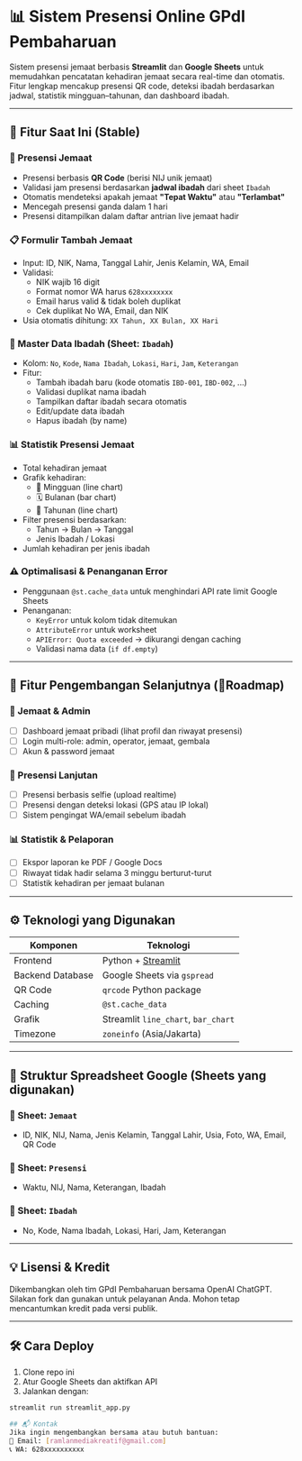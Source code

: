 # 📊 Sistem Presensi Online GPdI Pembaharuan

Sistem presensi jemaat berbasis **Streamlit** dan **Google Sheets** untuk memudahkan pencatatan kehadiran jemaat secara real-time dan otomatis. Fitur lengkap mencakup presensi QR code, deteksi ibadah berdasarkan jadwal, statistik mingguan–tahunan, dan dashboard ibadah.

---

## 🚀 Fitur Saat Ini (Stable)

### 🧾 Presensi Jemaat
- Presensi berbasis **QR Code** (berisi NIJ unik jemaat)
- Validasi jam presensi berdasarkan **jadwal ibadah** dari sheet `Ibadah`
- Otomatis mendeteksi apakah jemaat **"Tepat Waktu"** atau **"Terlambat"**
- Mencegah presensi ganda dalam 1 hari
- Presensi ditampilkan dalam daftar antrian live jemaat hadir

### 📋 Formulir Tambah Jemaat
- Input: ID, NIK, Nama, Tanggal Lahir, Jenis Kelamin, WA, Email
- Validasi:
  - NIK wajib 16 digit
  - Format nomor WA harus `628xxxxxxxx`
  - Email harus valid & tidak boleh duplikat
  - Cek duplikat No WA, Email, dan NIK
- Usia otomatis dihitung: `XX Tahun, XX Bulan, XX Hari`

### 📖 Master Data Ibadah (Sheet: `Ibadah`)
- Kolom: `No`, `Kode`, `Nama Ibadah`, `Lokasi`, `Hari`, `Jam`, `Keterangan`
- Fitur:
  - Tambah ibadah baru (kode otomatis `IBD-001`, `IBD-002`, ...)
  - Validasi duplikat nama ibadah
  - Tampilkan daftar ibadah secara otomatis
  - Edit/update data ibadah
  - Hapus ibadah (by name)

### 📊 Statistik Presensi Jemaat
- Total kehadiran jemaat
- Grafik kehadiran:
  - 📅 Mingguan (line chart)
  - 🗓️ Bulanan (bar chart)
  - 📆 Tahunan (line chart)
- Filter presensi berdasarkan:
  - Tahun → Bulan → Tanggal
  - Jenis Ibadah / Lokasi
- Jumlah kehadiran per jenis ibadah

### ⚠️ Optimalisasi & Penanganan Error
- Penggunaan `@st.cache_data` untuk menghindari API rate limit Google Sheets
- Penanganan:
  - `KeyError` untuk kolom tidak ditemukan
  - `AttributeError` untuk worksheet
  - `APIError: Quota exceeded` → dikurangi dengan caching
  - Validasi nama data (`if df.empty`)

---

## 🔧 Fitur Pengembangan Selanjutnya (📍Roadmap)

### 🎯 Jemaat & Admin
- [ ] Dashboard jemaat pribadi (lihat profil dan riwayat presensi)
- [ ] Login multi-role: admin, operator, jemaat, gembala
- [ ] Akun & password jemaat

### 🔁 Presensi Lanjutan
- [ ] Presensi berbasis selfie (upload realtime)
- [ ] Presensi dengan deteksi lokasi (GPS atau IP lokal)
- [ ] Sistem pengingat WA/email sebelum ibadah

### 📊 Statistik & Pelaporan
- [ ] Ekspor laporan ke PDF / Google Docs
- [ ] Riwayat tidak hadir selama 3 minggu berturut-turut
- [ ] Statistik kehadiran per jemaat bulanan

---

## ⚙️ Teknologi yang Digunakan

| Komponen         | Teknologi                   |
|------------------|-----------------------------|
| Frontend         | Python + [Streamlit](https://streamlit.io) |
| Backend Database | Google Sheets via `gspread` |
| QR Code          | `qrcode` Python package     |
| Caching          | `@st.cache_data`            |
| Grafik           | Streamlit `line_chart`, `bar_chart` |
| Timezone         | `zoneinfo` (Asia/Jakarta)   |

---

## 📁 Struktur Spreadsheet Google (Sheets yang digunakan)

### 📄 Sheet: `Jemaat`
- ID, NIK, NIJ, Nama, Jenis Kelamin, Tanggal Lahir, Usia, Foto, WA, Email, QR Code

### 📄 Sheet: `Presensi`
- Waktu, NIJ, Nama, Keterangan, Ibadah

### 📄 Sheet: `Ibadah`
- No, Kode, Nama Ibadah, Lokasi, Hari, Jam, Keterangan

---

## 💡 Lisensi & Kredit

Dikembangkan oleh tim GPdI Pembaharuan bersama OpenAI ChatGPT.  
Silakan fork dan gunakan untuk pelayanan Anda. Mohon tetap mencantumkan kredit pada versi publik.

---

## 🛠️ Cara Deploy
1. Clone repo ini
2. Atur Google Sheets dan aktifkan API
3. Jalankan dengan:
```bash
streamlit run streamlit_app.py

## 📬 Kontak
Jika ingin mengembangkan bersama atau butuh bantuan:
📧 Email: [ramlanmediakreatif@gmail.com]
📞 WA: 628xxxxxxxxxx
